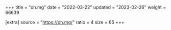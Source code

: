 +++
title = "oh.mg"
date = "2022-03-22"
updated = "2023-02-26"
weight = 66639

[extra]
source = "https://oh.mg/"
ratio = 4
size = 65
+++
